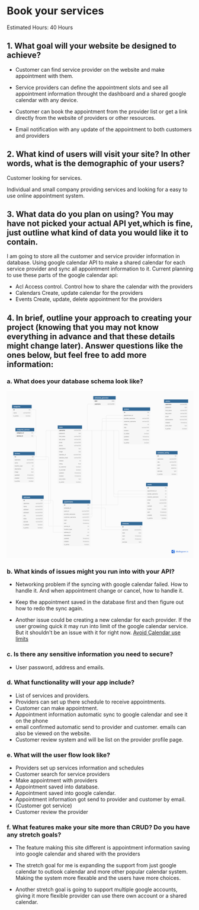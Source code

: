 #  **Book your services**

Estimated Hours: 40 Hours

## 1. What goal will your website be designed to achieve?

- Customer can find service provider on the website and make appointment with them. 

- Service providers can define the appointment slots and see all appointment information throught the dashboard and a shared google calendar with any device.

- Customer can book the appointment from the provider list or get a link directly from the website of providers or other resources.
  
- Email notification with any update of the appointment to both customers and providers

## 2. What kind of users will visit your site? In other words, what is the demographic of your users?

Customer looking for services. 

Individual and small company providing services and looking for a easy to use online appointment system. 

## 3. What data do you plan on using? You may have not picked your actual API yet,which is fine, just outline what kind of data you would like it to contain.
   
I am going to store all the customer and service provider information in database. Using google calendar API to make a shared calendar for each service provider and sync all appointment information to it.
Current planning to use these parts of the google calendar api:
- Acl Access control. Control how to share the calendar with the providers
- Calendars Create, update calendar for the providers
- Events Create, update, delete appointment for the providers

## 4. In brief, outline your approach to creating your project (knowing that you may not know everything in advance and that these details might change later). Answer questions like the ones below, but feel free to add more information:

### a. What does your database schema look like?
![Database schema](dataschema.png)


### b. What kinds of issues might you run into with your API?
- Networking problem if the syncing with google calendar failed. How to handle it. And when appointment change or cancel, how to handle it.

- Keep the appointment saved in the database first and then figure out how to redo the sync again.
- Another issue could be creating a new calendar for each provider. If the user growing quick it may run into limit of the google calendar service. But it shouldn't be an issue with it for right now. [Avoid Calendar use limits](https://support.google.com/a/answer/2905486?hl=en#:~:text=Create%20too%20many%20events,limit%20type%20is%20fully%20replenished.)

### c. Is there any sensitive information you need to secure?
- User password, address and emails.


### d. What functionality will your app include?
- List of services and providers.
- Providers can set up there schedule to receive appointments.
- Customer can make appointment.
- Appointment information automatic sync to google calendar and see it on the phone
- email confirmed automatic send to provider and customer. emails can also be viewed on the website.
- Customer review system and will be list on the provider profile page.
### e. What will the user flow look like?
- Providers set up services information and schedules
- Customer search for service providers
- Make appointment with providers
- Appointment saved into database.
- Appointment saved into google calendar.
- Appointment information got send to provider and customer by email.
- (Customer got service)
- Customer review the provider

### f. What features make your site more than CRUD? Do you have any stretch goals?
- The feature making this site different is appointment information saving into google calendar and shared with the providers

- The stretch goal for me is expanding the support from just google calendar to outlook calendar and more other popular calendar system. Making the system more flexable and the users have more choices.
  
- Another stretch goal is going to support multiple google accounts, giving it more flexible provider can use there own account or a shared calendar.